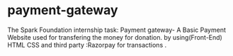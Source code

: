 # payment-gateway
The Spark Foundation internship task: Payment gateway- A Basic Payment Website used for transfering the money for donation. 
by using(Front-End) HTML CSS and third party :Razorpay for transactions .

